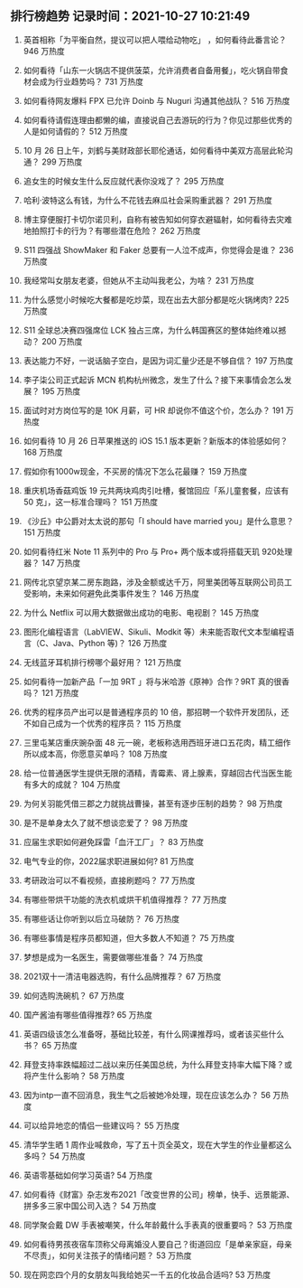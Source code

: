
## 排行榜趋势 记录时间：2021-10-27 10:21:49
  
  1. 英首相称「为平衡自然，提议可以把人喂给动物吃」 ，如何看待此番言论？ 946 万热度
    
  2. 如何看待「山东一火锅店不提供菠菜，允许消费者自备用餐」，吃火锅自带食材会成为行业趋势吗？ 731 万热度
    
  3. 如何看待网友爆料 FPX 已允许 Doinb 与 Nuguri 沟通其他战队？ 516 万热度
    
  4. 如何看待请假连理由都懒的编，直接说自己去游玩的行为？你见过那些优秀的人是如何请假的？ 512 万热度
    
  5. 10 月 26 日上午，刘鹤与美财政部长耶伦通话，如何看待中美双方高层此轮沟通？ 299 万热度
    
  6. 追女生的时候女生什么反应就代表你没戏了？ 295 万热度
    
  7. 哈利·波特这么有钱，为什么不花钱去麻瓜社会采购重武器？ 291 万热度
    
  8. 博主穿便服打卡切尔诺贝利，自称有被告知如何穿衣避辐射，如何看待去灾难地拍照打卡的行为？有哪些潜在危险？ 262 万热度
    
  9. S11 四强战 ShowMaker 和 Faker 总要有一人泣不成声，你觉得会是谁？ 236 万热度
    
  10. 我经常叫女朋友老婆，但她从不主动叫我老公，为啥？ 231 万热度
    
  11. 为什么感觉小时候吃大餐都是吃炒菜，现在出去大部分都是吃火锅烤肉? 225 万热度
    
  12. S11 全球总决赛四强席位 LCK 独占三席，为什么韩国赛区的整体始终难以撼动？ 200 万热度
    
  13. 表达能力不好，一说话脑子空白，是因为词汇量少还是不够自信？ 197 万热度
    
  14. 李子柒公司正式起诉 MCN 机构杭州微念，发生了什么？接下来事情会怎么发展？ 195 万热度
    
  15. 面试时对方岗位写的是 10K 月薪，可 HR 却说你不值这个价，怎么办？ 191 万热度
    
  16. 如何看待 10 月 26 日苹果推送的 iOS 15.1 版本更新？新版本的体验感如何？ 168 万热度
    
  17. 假如你有1000w现金，不买房的情况下怎么花最赚？ 159 万热度
    
  18. 重庆机场香菇鸡饭 19 元共两块鸡肉引吐槽，餐馆回应「系儿童套餐，应该有 50 克」，这一标准合理吗？ 151 万热度
    
  19. 《沙丘》中公爵对太太说的那句「I should have married you」是什么意思？ 151 万热度
    
  20. 如何看待红米 Note 11 系列中的 Pro 与 Pro+ 两个版本或将搭载天玑 920处理器？ 147 万热度
    
  21. 网传北京望京某二房东跑路，涉及金额或达千万，阿里美团等互联网公司员工受影响，未来如何避免此类事件发生？ 146 万热度
    
  22. 为什么 Netflix 可以用大数据做出成功的电影、电视剧？ 145 万热度
    
  23. 图形化编程语言（LabVIEW、Sikuli、Modkit 等）未来能否取代文本型编程语言（C、Java、Python 等)？ 126 万热度
    
  24. 无线蓝牙耳机排行榜哪个最好用？ 121 万热度
    
  25. 如何看待一加新产品「一加 9RT 」将与米哈游《原神》合作？9RT 真的很香吗？ 121 万热度
    
  26. 优秀的程序员产出可以是普通程序员的 10 倍，那招聘一个软件开发团队，还不如自己成为一个优秀的程序员？ 115 万热度
    
  27. 三里屯某店重庆豌杂面 48 元一碗，老板称选用西班牙进口五花肉，精工细作所以成本高，你愿意买单吗？ 108 万热度
    
  28. 给一位普通医学生提供无限的酒精，青霉素、肾上腺素，穿越回古代当医生能有多大的成就？ 104 万热度
    
  29. 为何关羽能凭借三郡之力就挑战曹操，甚至有逐步压制的趋势？ 98 万热度
    
  30. 是不是单身太久了就不想谈恋爱了？ 98 万热度
    
  31. 应届生求职如何避免踩雷「血汗工厂」？ 83 万热度
    
  32. 电气专业的你，2022届求职进展如何? 81 万热度
    
  33. 考研政治可以不看视频，直接刷题吗？ 77 万热度
    
  34. 有哪些带烘干功能的洗衣机或烘干机值得推荐？ 77 万热度
    
  35. 有哪些话让你听到以后立马破防？ 76 万热度
    
  36. 有哪些事情是程序员都知道，但大多数人不知道？ 75 万热度
    
  37. 梦想是成为一名医生，需要做哪些准备？ 74 万热度
    
  38. 2021双十一清洁电器选购，有什么品牌推荐？ 67 万热度
    
  39. 如何选购洗碗机？ 67 万热度
    
  40. 国产酱油有哪些值得推荐? 65 万热度
    
  41. 英语四级该怎么准备呀，基础比较差，有什么网课推荐吗，或者该买些什么书？ 65 万热度
    
  42. 拜登支持率跌幅超过二战以来历任美国总统，为什么拜登支持率大幅下降？或将产生什么影响？ 58 万热度
    
  43. 因为intp一直不回消息，我生气之后被她冷处理，现在应该怎么办？ 56 万热度
    
  44. 可以给异地恋的情侣一些建议吗？ 55 万热度
    
  45. 清华学生晒 1 周作业喊救命，写了五十页全英文，现在大学生的作业量都这么多吗？ 54 万热度
    
  46. 英语零基础如何学习英语? 54 万热度
    
  47. 如何看待《财富》杂志发布2021「改变世界的公司」榜单，快手、远景能源、拼多多三家中国公司入选？ 54 万热度
    
  48. 同学聚会戴 DW 手表被嘲笑，什么年龄戴什么手表真的很重要吗？ 53 万热度
    
  49. 如何看待男孩夜宿车顶称父母离婚没人要自己？街道回应「是单亲家庭，母亲不尽责」，如何关注孩子的情绪问题？ 53 万热度
    
  50. 现在网恋四个月的女朋友叫我给她买一千五的化妆品合适吗? 53 万热度
    